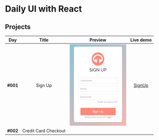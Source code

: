 # Daily UI with React
## Projects
| Day | Title | Preview | Live demo |
| :---: | :---: | :---: | :---: |
| __#001__  | Sign Up  | ![dailyui-001](/screenshots/dailyui-001.png) | [SignUp](https://dailyui-001.surge.sh/) |
| __#002__  | Credit Card Checkout  |  |  |
